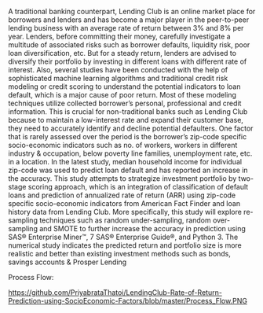 A traditional banking counterpart, Lending Club is an online market place for borrowers and lenders and has become a major player in the peer-to-peer lending business with an average rate of return between 3% and 8% per year. Lenders, before committing their money, carefully investigate a multitude of associated risks such as borrower defaults, liquidity risk, poor loan diversification, etc. But for a steady return, lenders are advised to diversify their portfolio by investing in different loans with different rate of interest. Also, several studies have been conducted with the help of sophisticated machine learning algorithms and traditional credit risk modeling or credit scoring to understand the potential indicators to loan default, which is a major cause of poor return. Most of these modeling techniques utilize collected borrower’s personal, professional and credit information. This is crucial for non-traditional banks such as Lending Club because to maintain a low-interest rate and expand their customer base, they need to accurately identify and decline potential defaulters. One factor that is rarely assessed over the period is the borrower’s zip-code specific socio-economic indicators such as no. of workers, workers in different industry & occupation, below poverty line families, unemployment rate, etc. in a location. In the latest study, median household income for individual zip-code was used to predict loan default and has reported an increase in the accuracy. This study attempts to strategize investment portfolio by two-stage scoring approach, which is an integration of classification of default loans and prediction of annualized rate of return (ARR) using zip-code specific socio-economic indicators from American Fact Finder and loan history data from Lending Club. More specifically, this study will explore re-sampling techniques such as random under-sampling, random over-sampling and SMOTE to further increase the accuracy in prediction using SAS® Enterprise Miner™, 7 SAS® Enterprise Guide®, and Python 3. The numerical study indicates the predicted return and portfolio size is more realistic and better than existing investment methods such as bonds, savings accounts & Prosper Lending

Process Flow:

https://github.com/PriyabrataThatoi/LendingClub-Rate-of-Return-Prediction-using-SocioEconomic-Factors/blob/master/Process_Flow.PNG

